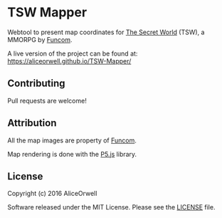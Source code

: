 TSW Mapper
===========
Webtool to present map coordinates for [The Secret World](http://thesecretworld.com/) (TSW), a MMORPG by [Funcom](http://www.funcom.com/).

A live version of the project can be found at: https://aliceorwell.github.io/TSW-Mapper/


Contributing
------------
Pull requests are welcome!


Attribution
-------
All the map images are property of [Funcom](http://www.funcom.com/).

Map rendering is done with the [P5.js](http://p5js.org/) library.


License
-------
Copyright (c) 2016 AliceOrwell

Software released under the MIT License. Please see the [LICENSE](LICENSE) file.
